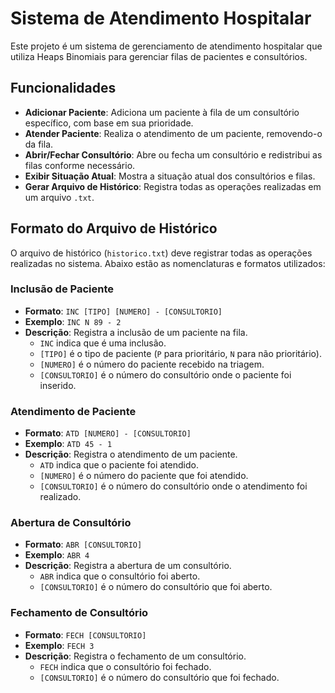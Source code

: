 # Sistema de Atendimento Hospitalar

Este projeto é um sistema de gerenciamento de atendimento hospitalar que utiliza Heaps Binomiais para gerenciar filas de pacientes e consultórios.

## Funcionalidades

- **Adicionar Paciente**: Adiciona um paciente à fila de um consultório específico, com base em sua prioridade.
- **Atender Paciente**: Realiza o atendimento de um paciente, removendo-o da fila.
- **Abrir/Fechar Consultório**: Abre ou fecha um consultório e redistribui as filas conforme necessário.
- **Exibir Situação Atual**: Mostra a situação atual dos consultórios e filas.
- **Gerar Arquivo de Histórico**: Registra todas as operações realizadas em um arquivo `.txt`.

## Formato do Arquivo de Histórico

O arquivo de histórico (`historico.txt`) deve registrar todas as operações realizadas no sistema. Abaixo estão as nomenclaturas e formatos utilizados:

### Inclusão de Paciente

- **Formato**: `INC [TIPO] [NUMERO] - [CONSULTORIO]`
- **Exemplo**: `INC N 89 - 2`
- **Descrição**: Registra a inclusão de um paciente na fila.
  - `INC` indica que é uma inclusão.
  - `[TIPO]` é o tipo de paciente (`P` para prioritário, `N` para não prioritário).
  - `[NUMERO]` é o número do paciente recebido na triagem.
  - `[CONSULTORIO]` é o número do consultório onde o paciente foi inserido.

### Atendimento de Paciente

- **Formato**: `ATD [NUMERO] - [CONSULTORIO]`
- **Exemplo**: `ATD 45 - 1`
- **Descrição**: Registra o atendimento de um paciente.
  - `ATD` indica que o paciente foi atendido.
  - `[NUMERO]` é o número do paciente que foi atendido.
  - `[CONSULTORIO]` é o número do consultório onde o atendimento foi realizado.

### Abertura de Consultório

- **Formato**: `ABR [CONSULTORIO]`
- **Exemplo**: `ABR 4`
- **Descrição**: Registra a abertura de um consultório.
  - `ABR` indica que o consultório foi aberto.
  - `[CONSULTORIO]` é o número do consultório que foi aberto.

### Fechamento de Consultório

- **Formato**: `FECH [CONSULTORIO]`
- **Exemplo**: `FECH 3`
- **Descrição**: Registra o fechamento de um consultório.
  - `FECH` indica que o consultório foi fechado.
  - `[CONSULTORIO]` é o número do consultório que foi fechado.
